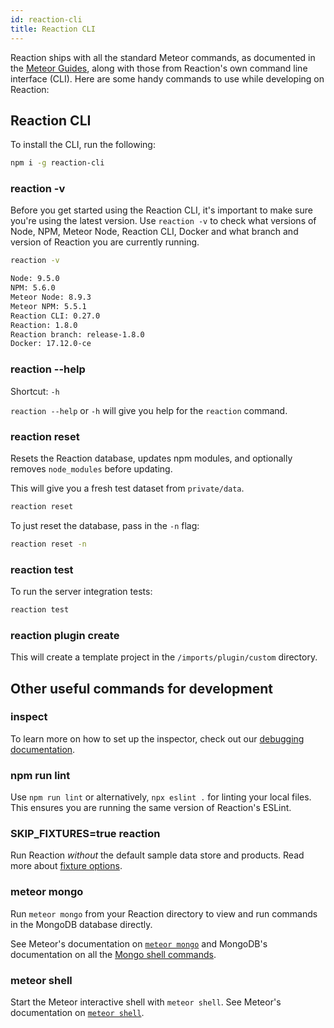 ```yaml
---
id: reaction-cli
title: Reaction CLI
---
```


Reaction ships with all the standard Meteor commands, as documented in the [Meteor Guides](https://docs.meteor.com/commandline.html), along with those from Reaction's own command line interface (CLI). Here are some handy commands to use while developing on Reaction:

## Reaction CLI

To install the CLI, run the following:

```sh
npm i -g reaction-cli
```

### reaction -v

Before you get started using the Reaction CLI, it's important to make sure you're using the latest version. Use `reaction -v` to check what versions of Node, NPM, Meteor Node, Reaction CLI, Docker and what branch and version of Reaction you are currently running.

```sh
reaction -v

Node: 9.5.0
NPM: 5.6.0
Meteor Node: 8.9.3
Meteor NPM: 5.5.1
Reaction CLI: 0.27.0
Reaction: 1.8.0
Reaction branch: release-1.8.0
Docker: 17.12.0-ce
```

### reaction --help

Shortcut: `-h`

`reaction --help` or `-h` will give you help for the `reaction` command.

### reaction reset

Resets the Reaction database, updates npm modules, and optionally removes `node_modules` before updating.

This will give you a fresh test dataset from `private/data`.

```sh
reaction reset
```

To just reset the database, pass in the `-n` flag:

```sh
reaction reset -n
```

### reaction test

To run the server integration tests:

```sh
reaction test
```

### reaction plugin create <your-plugin-name>

This will create a template project in the `/imports/plugin/custom` directory.

## Other useful commands for development

### inspect

To learn more on how to set up the inspector, check out our [debugging documentation](testing-debugging-server-code.md).

### npm run lint

Use `npm run lint` or alternatively, `npx eslint .` for linting your local files. This ensures you are running the same version of Reaction's ESLint.

### SKIP_FIXTURES=true reaction

Run Reaction _without_ the default sample data store and products. Read more about [fixture options](configuration.md#overwrite-sample-data).

### meteor mongo

Run `meteor mongo` from your Reaction directory to view and run commands in the MongoDB database directly.

See Meteor's documentation on [`meteor mongo`](https://docs.meteor.com/commandline.html#meteormongo) and MongoDB's documentation on all the [Mongo shell commands](https://docs.mongodb.com/manual/reference/mongo-shell/#mongo-shell-command-history).

### meteor shell

Start the Meteor interactive shell with `meteor shell`. See Meteor's documentation on [`meteor shell`](https://docs.meteor.com/commandline.html#meteorshell).
